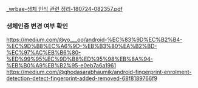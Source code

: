 [_wrbae-생체 인식 관련 정리-180724-082357.pdf](https://github.com/user-attachments/files/16280029/_wrbae-.-180724-082357.pdf)

### 생체인증 변경 여부 확인
https://medium.com/@yo___oo/android-%EC%83%9D%EC%B2%B4-%EC%9D%B8%EC%A6%9D-%EB%B3%80%EA%B2%BD-%EC%97%AC%EB%B6%80-%ED%99%95%EC%9D%B8%ED%95%98%EB%8A%94-%EB%B0%A9%EB%B2%95-e0eb7a6a1961
https://medium.com/@ghodasarabhaumik/android-fingerprint-enrolment-detection-detect-fingerprint-added-removed-68f8189766f9
